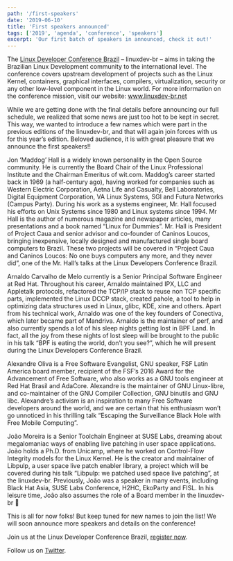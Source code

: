 ```yaml
---
path: '/first-speakers'
date: '2019-06-10'
title: 'First speakers announced'
tags: ['2019', 'agenda', 'conference', 'speakers']
excerpt: 'Our first batch of speakers in announced, check it out!'
---
```


The [Linux Developer Conference Brazil](https://linuxdev-br.net/) – linuxdev-br – aims in taking the Brazilian Linux Development community to the international level. The conference covers upstream development of projects such as the Linux Kernel, containers, graphical interfaces, compilers, virtualization, security or any other low-level component in the Linux world. For more information on the conference mission, visit our website: www.linuxdev-br.net

While we are getting done with the final details before announcing our full schedule, we realized that some news are just too hot to be kept in secret. This way, we wanted to introduce a few names which were part in the previous editions of the linuxdev-br, and that will again join forces with us for this year’s edition. Beloved audience, it is with great pleasure that we announce the first speakers!!

Jon ‘Maddog’ Hall is a widely known personality in the Open Source community. He is currently the Board Chair of the Linux Professional Institute and the Chairman Emeritus of wit.com. Maddog’s career started back in 1969 (a half-century ago), having worked for companies such as Western Electric Corporation, Aetna Life and Casualty, Bell Laboratories, Digital Equipment Corporation, VA Linux Systems, SGI and Futura Networks (Campus Party). During his work as a systems engineer, Mr. Hall focused his efforts on Unix Systems since 1980 and Linux systems since 1994. Mr Hall is the author of numerous magazine and newspaper articles, many presentations and a book named “Linux for Dummies”. Mr. Hall is President of Project Caua and senior advisor and co-founder of Caninos Loucos, bringing inexpensive, locally designed and manufactured single board computers to Brazil. These two projects will be covered in “Project Caua and Caninos Loucos: No one buys computers any more, and they never did”, one of the Mr. Hall’s talks at the Linux Developers Conference Brazil.

Arnaldo Carvalho de Melo currently is a Senior Principal Software Engineer at Red Hat. Throughout his career, Arnaldo maintained IPX, LLC and Appletalk protocols, refactored the TCP/IP stack to reuse non TCP specific parts, implemented the Linux DCCP stack, created pahole, a tool to help in optimizing data structures used in Linux, glibc, KDE, xine and others. Apart from his technical work, Arnaldo was one of the key founders of Conectiva, which later became part of Mandriva. Arnaldo is the maintainer of perf, and also currently spends a lot of his sleep nights getting lost in BPF Land. In fact, all the joy from these nights of lost sleep will be brought to the public in his talk “BPF is eating the world, don’t you see?”, which he will present during the Linux Developers Conference Brazil.

Alexandre Oliva is a Free Software Evangelist, GNU speaker, FSF Latin America board member, recipient of the FSF’s 2016 Award for the Advancement of Free Software, who also works as a GNU tools engineer at Red Hat Brasil and AdaCore. Alexandre is the maintainer of GNU Linux-libre, and co-maintainer of the GNU Compiler Collection, GNU binutils and GNU libc. Alexandre’s activism is an inspiration to many Free Software developers around the world, and we are certain that his enthusiasm won’t go unnoticed in his thrilling talk “Escaping the Surveillance Black Hole with Free Mobile Computing”.

João Moreira is a Senior Toolchain Engineer at SUSE Labs, dreaming about megalomaniac ways of enabling live patching in user space applications. João holds a Ph.D. from Unicamp, where he worked on Control-Flow Integrity models for the Linux Kernel. He is the creator and maintainer of Libpulp, a user space live patch enabler library, a project which will be covered during his talk “Libpulp: we patched used space live patching”, at the linuxdev-br. Previously, João was a speaker in many events, including Black Hat Asia, SUSE Labs Conference, H2HC, EkoParty and FISL. In his leisure time, João also assumes the role of a Board member in the linuxdev-br 🙂

This is all for now folks! But keep tuned for new names to join the list! We will soon announce more speakers and details on the conference!

Join us at the Linux Developer Conference Brazil, [register now](https://linuxdev-br-2019.eventbrite.com.br).

Follow us on [Twitter](https://twitter.com/linuxdevbr).
